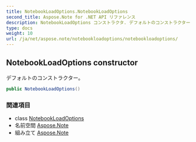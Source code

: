 ```yaml
---
title: NotebookLoadOptions.NotebookLoadOptions
second_title: Aspose.Note for .NET API リファレンス
description: NotebookLoadOptions コンストラクタ. デフォルトのコンストラクター
type: docs
weight: 10
url: /ja/net/aspose.note/notebookloadoptions/notebookloadoptions/
---
```

## NotebookLoadOptions constructor

デフォルトのコンストラクター。

```csharp
public NotebookLoadOptions()
```

### 関連項目

* class [NotebookLoadOptions](../)
* 名前空間 [Aspose.Note](../../notebookloadoptions/)
* 組み立て [Aspose.Note](../../../)


